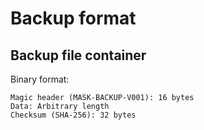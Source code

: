 # Backup format

## Backup file container

Binary format:

```
Magic header (MASK-BACKUP-V001): 16 bytes
Data: Arbitrary length
Checksum (SHA-256): 32 bytes
```
